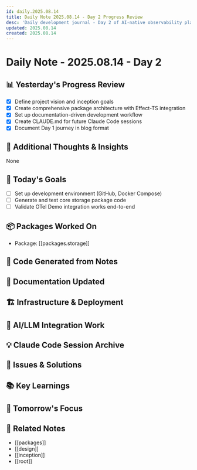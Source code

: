 ```yaml
---
id: daily.2025.08.14
title: Daily Note 2025.08.14 - Day 2 Progress Review
desc: 'Daily development journal - Day 2 of AI-native observability platform'
updated: 2025.08.14
created: 2025.08.14
---
```


# Daily Note - 2025.08.14 - Day 2

## 📊 Yesterday's Progress Review
- [x] Define project vision and inception goals
- [x] Create comprehensive package architecture with Effect-TS integration
- [x] Set up documentation-driven development workflow
- [x] Create CLAUDE.md for future Claude Code sessions
- [x] Document Day 1 journey in blog format

## 💭 Additional Thoughts & Insights
None

## 🎯 Today's Goals
- [ ] Set up development environment (GitHub, Docker Compose)
- [ ] Generate and test core storage package code
- [ ] Validate OTel Demo integration works end-to-end

## 📦 Packages Worked On
  - Package: [[packages.storage]]

## 🚀 Code Generated from Notes
<!-- Track what Claude Code generated today -->

## 📝 Documentation Updated
<!-- Track specification or documentation changes -->

## 🏗️ Infrastructure & Deployment
<!-- Track Docker, Bazel, GitHub setup, OTel Demo integration -->

## 🤖 AI/LLM Integration Work
<!-- Track AI analyzer, LLM manager, UI generator progress -->

## 💡 Claude Code Session Archive
<!-- Key prompts and decisions from today's session -->

## 🐛 Issues & Solutions
<!-- Problems encountered and how they were resolved -->

## 📚 Key Learnings
<!-- Important insights about the project, tools, or approach -->

## 🔮 Tomorrow's Focus
<!-- What should be prioritized next -->

## 🔗 Related Notes
- [[packages]]
- [[design]]
- [[inception]]
- [[root]]
